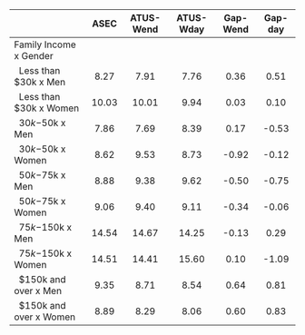 
|                      |         ASEC |    ATUS-Wend |    ATUS-Wday |     Gap-Wend |      Gap-day |
| -------------------- | :----------: | :----------: | :----------: | :----------: | :----------: |
| Family Income x Gender |              |              |              |              |              |
| &nbsp;&nbsp;Less than $30k x Men |         8.27 |         7.91 |         7.76 |         0.36 |         0.51 |
| &nbsp;&nbsp;Less than $30k x Women |        10.03 |        10.01 |         9.94 |         0.03 |         0.10 |
| &nbsp;&nbsp;$30k-$50k x Men |         7.86 |         7.69 |         8.39 |         0.17 |        -0.53 |
| &nbsp;&nbsp;$30k-$50k x Women |         8.62 |         9.53 |         8.73 |        -0.92 |        -0.12 |
| &nbsp;&nbsp;$50k-$75k x Men |         8.88 |         9.38 |         9.62 |        -0.50 |        -0.75 |
| &nbsp;&nbsp;$50k-$75k x Women |         9.06 |         9.40 |         9.11 |        -0.34 |        -0.06 |
| &nbsp;&nbsp;$75k-$150k x Men |        14.54 |        14.67 |        14.25 |        -0.13 |         0.29 |
| &nbsp;&nbsp;$75k-$150k x Women |        14.51 |        14.41 |        15.60 |         0.10 |        -1.09 |
| &nbsp;&nbsp;$150k and over x Men |         9.35 |         8.71 |         8.54 |         0.64 |         0.81 |
| &nbsp;&nbsp;$150k and over x Women |         8.89 |         8.29 |         8.06 |         0.60 |         0.83 |

